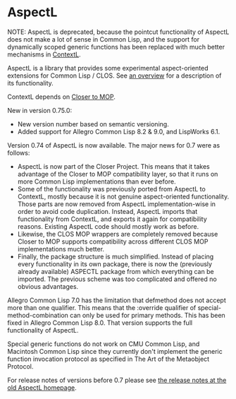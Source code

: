 # AspectL
NOTE: AspectL is deprecated, because the pointcut functionality of AspectL does not make a lot of sense in Common Lisp, and the support for dynamically scoped generic functions has been replaced with much better mechanisms in [ContextL](https://github.com/pcostanza/contextl "ContextL").

AspectL is a library that provides some experimental aspect-oriented extensions for Common Lisp / CLOS. See [an overview](https://common-lisp.net/project/closer/aspectl-overview.html "AspectL Overview") for a description of its functionality.

ContextL depends on [Closer to MOP](https://github.com/pcostanza/closer-mop "Closer to MOP").

New in version 0.75.0:
* New version number based on semantic versioning.
* Added support for Allegro Common Lisp 8.2 & 9.0, and LispWorks 6.1.

Version 0.74 of AspectL is now available. The major news for 0.7 were as follows:
* AspectL is now part of the Closer Project. This means that it takes advantage of the Closer to MOP compatibility layer, so that it runs on more Common Lisp implementations than ever before.
* Some of the functionality was previously ported from AspectL to ContextL, mostly because it is not genuine aspect-oriented functionality. Those parts are now removed from AspectL implementation-wise in order to avoid code duplication. Instead, AspectL imports that functionality from ContextL, and exports it again for compatibility reasons. Existing AspectL code should mostly work as before.
* Likewise, the CLOS MOP wrappers are completely removed because Closer to MOP supports compatibility across different CLOS MOP implementations much better.
* Finally, the package structure is much simplified. Instead of placing every functionality in its own package, there is now the (previously already available) ASPECTL package from which everything can be imported. The previous scheme was too complicated and offered no obvious advantages.

Allegro Common Lisp 7.0 has the limitation that defmethod does not accept more than one qualifier. This means that the :override qualifier of special-method-combination can only be used for primary methods. This has been fixed in Allegro Common Lisp 8.0. That version supports the full functionality of AspectL.

Special generic functions do not work on CMU Common Lisp, and Macintosh Common Lisp since they currently don't implement the generic function invocation protocol as specified in The Art of the Metaobject Protocol.

For release notes of versions before 0.7 please see [the release notes at the old AspectL homepage](https://common-lisp.net/project/aspectl/release-notes.html "AspectL - Release Notes").
